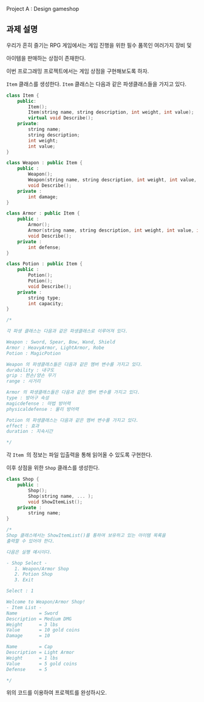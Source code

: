 Project A : Design gameshop

## 과제 설명

우리가 흔히 즐기는 RPG 게임에서는 게임 진행을 위한 필수 품목인 여러가지 장비 및

아이템을 판매하는 상점이 존재한다.

이번 프로그래밍 프로젝트에서는 게임 상점을 구현해보도록 하자.

`Item` 클래스를 생성한다. `Item` 클래스는 다음과 같은 파생클래스들을 가지고 있다.

```c++
class Item {
    public:
    	Item();
    	Item(string name, string description, int weight, int value);
    	virtual void Describe();
    private:
    	string name;
    	string description;
    	int weight;
    	int value;
}

class Weapon : public Item {
    public :
    	Weapon();
    	Weapon(string name, string description, int weight, int value, int damage);
    	void Describe();
    private :
    	int damage;
}

class Armor : public Item {
    public :
    	Armor();
    	Armor(string name, string description, int weight, int value, int defense);
    	void Describe();
    private :
    	int defense;
}

class Potion : public Item {
    public :
    	Potion();
    	Potion();
    	void Describe();
    private :
    	string type;
    	int capacity;
}

/* 

각 파생 클래스는 다음과 같은 파생클래스로 이루어져 있다.

Weapon : Sword, Spear, Bow, Wand, Shield
Armor : HeavyArmor, LightArmor, Robe
Potion : MagicPotion

Weapon 의 파생클래스들은 다음과 같은 멤버 변수를 가지고 있다.
durability : 내구도
grip : 한손/양손 무기
range : 사거리

Armor 의 파생클래스들은 다음과 같은 멤버 변수를 가지고 있다.
type : 방어구 속성
magicdefense : 마법 방어력
physicaldefense : 물리 방어력

Potion 의 파생클래스는 다음과 같은 멤버 변수를 가지고 있다.
effect : 효과
duration : 지속시간

*/
```

각 `Item `의 정보는 파일 입출력을 통해 읽어올 수 있도록 구현한다.

이후 상점을 위한 `Shop` 클래스를 생성한다.

```c++
class Shop {
    public :
    	Shop();
    	Shop(string name, ... );
    	void ShowItemList();
    private :
    	string name;
}

/*
Shop 클래스에서는 ShowItemList()를 통하여 보유하고 있는 아이템 목록을
출력할 수 있어야 한다.

다음은 실행 예시이다.

- Shop Select -
   1. Weapon/Armor Shop
   2. Potion Shop
   3. Exit

Select : 1

Welcome to Weapon/Armor Shop!
- Item List -
Name        = Sword
Description = Medium DMG
Weight      = 3 lbs
Value       = 10 gold coins
Damage      = 10

Name        = Cap
Description = Light Armor
Weight      = 1 lbs
Value       = 5 gold coins
Defense     = 5

*/
```

위의 코드를 이용하여 프로젝트를 완성하시오.

